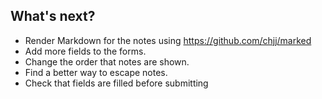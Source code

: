 
## What's next?

- Render Markdown for the notes using https://github.com/chjj/marked
- Add more fields to the forms.
- Change the order that notes are shown.
- Find a better way to escape notes.
- Check that fields are filled before submitting